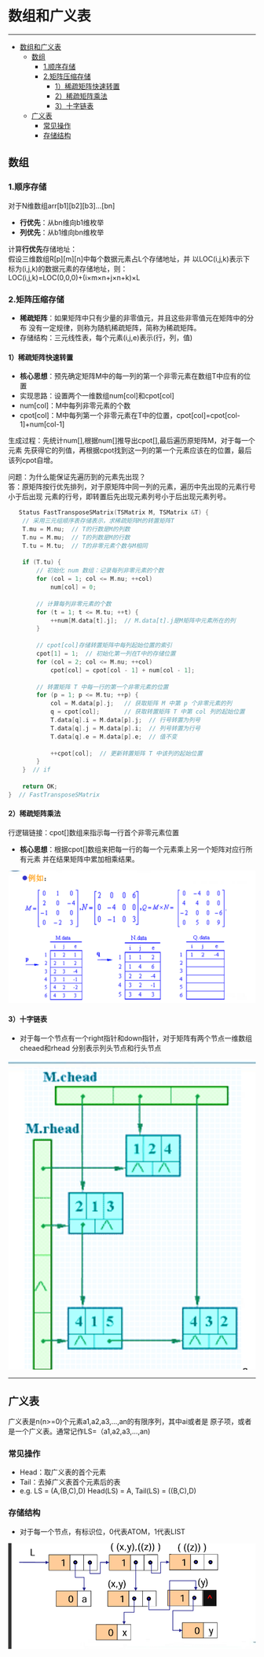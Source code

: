 # 数组和广义表

---

<!-- TOC -->
* [数组和广义表](#数组和广义表)
  * [数组](#数组)
    * [1.顺序存储](#1顺序存储)
    * [2.矩阵压缩存储](#2矩阵压缩存储)
      * [1）稀疏矩阵快速转置](#1稀疏矩阵快速转置)
      * [2）稀疏矩阵乘法](#2稀疏矩阵乘法-)
      * [3）十字链表](#3十字链表)
  * [广义表](#广义表)
    * [常见操作](#常见操作)
    * [存储结构](#存储结构)
<!-- TOC -->
## 数组

### 1.顺序存储

对于N维数组arr[b1][b2][b3]...[bn]

- **行优先**：从bn维向b1维枚举
- **列优先**：从b1维向bn维枚举

计算**行优先**存储地址：  
假设三维数组R[p][m][n]中每个数据元素占L个存储地址，并
以LOC(i,j,k)表示下标为(i,j,k)的数据元素的存储地址，则：    
LOC(i,j,k)=LOC(0,0,0)+(i×m×n+j×n+k)×L

### 2.矩阵压缩存储

- **稀疏矩阵**：如果矩阵中只有少量的非零值元，并且这些非零值元在矩阵中的分布
  没有一定规律，则称为随机稀疏矩阵，简称为稀疏矩阵。
- 存储结构：三元线性表，每个元素(i,j,e)表示(行，列，值)

#### 1）稀疏矩阵快速转置

- **核心思想**：预先确定矩阵M中的每一列的第一个非零元素在数组T中应有的位置
- 实现思路：设置两个一维数组num[col]和cpot[col]
- num[col]：M中每列非零元素的个数
- cpot[col]：M中每列第一个非零元素在T中的位置，cpot[col]=cpot[col-1]+num[col-1]

生成过程：先统计num[],根据num[]推导出cpot[],最后遍历原矩阵M，对于每一个元素
先获得它的列值，再根据cpot找到这一列的第一个元素应该在的位置，最后该列cpot自增。

问题：为什么能保证先遍历到的元素先出现？  
答：原矩阵按行优先排列，对于原矩阵中同一列的元素，遍历中先出现的元素行号小于后出现
元素的行号，即转置后先出现元素列号小于后出现元素列号。

```c++
   Status FastTransposeSMatrix(TSMatrix M, TSMatrix &T) {
    // 采用三元组顺序表存储表示，求稀疏矩阵M的转置矩阵T
    T.mu = M.nu;  // T的行数是M的列数
    T.nu = M.mu;  // T的列数是M的行数
    T.tu = M.tu;  // T的非零元素个数与M相同
    
    if (T.tu) {
        // 初始化 num 数组：记录每列非零元素的个数
        for (col = 1; col <= M.nu; ++col)
            num[col] = 0;
        
        // 计算每列非零元素的个数
        for (t = 1; t <= M.tu; ++t) {
            ++num[M.data[t].j];  // M.data[t].j是M矩阵中元素所在的列
        }

        // cpot[col]存储转置矩阵中每列起始位置的索引
        cpot[1] = 1;  // 初始化第一列在T中的存储位置
        for (col = 2; col <= M.nu; ++col)
            cpot[col] = cpot[col - 1] + num[col - 1];

        // 转置矩阵 T 中每一行的第一个非零元素的位置
        for (p = 1; p <= M.tu; ++p) {
            col = M.data[p].j;   // 获取矩阵 M 中第 p 个非零元素的列
            q = cpot[col];       // 获取转置矩阵 T 中第 col 列的起始位置
            T.data[q].i = M.data[p].j;  // 行号转置为列号
            T.data[q].j = M.data[p].i;  // 列号转置为行号
            T.data[q].e = M.data[p].e;  // 值不变
            
            ++cpot[col];  // 更新转置矩阵 T 中该列的起始位置
        }
    }  // if

    return OK;
}  // FastTransposeSMatrix
```

#### 2）稀疏矩阵乘法 

行逻辑链接：cpot[]数组来指示每一行首个非零元素位置

- **核心思想**：根据cpot[]数组来把每一行的每一个元素乘上另一个矩阵对应行所有元素
并在结果矩阵中累加相乘结果。

![img_4.png](img_4.png)

#### 3）十字链表

- 对于每一个节点有一个right指针和down指针，对于矩阵有两个节点一维数组cheaed和rhead
分别表示列头节点和行头节点

![img_5.png](img_5.png)


---

## 广义表

广义表是n(n>=0)个元素a1,a2,a3,…,an的有限序列，其中ai或者是
原子项，或者是一个广义表。通常记作LS=（a1,a2,a3,…,an)

### 常见操作

- Head：取广义表的首个元素
- Tail：去掉广义表首个元素后的表
- e.g. LS = (A,(B,C),D)  Head(LS) = A, Tail(LS) = ((B,C),D)


### 存储结构

- 对于每一个节点，有标识位，0代表ATOM，1代表LIST

![img_6.png](img_6.png)